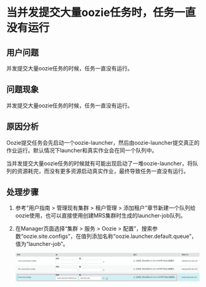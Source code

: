 # 当并发提交大量oozie任务时，任务一直没有运行<a name="mrs_03_0302"></a>

## 用户问题<a name="section7422205115512"></a>

并发提交大量oozie任务的时候，任务一直没有运行。

## 问题现象<a name="section7749157195512"></a>

并发提交大量oozie任务的时候，任务一直没有运行。

## 原因分析<a name="section893314412561"></a>

Oozie提交任务会先启动一个oozie-launcher，然后由oozie-launcher提交真正的作业运行。默认情况下launcher和真实作业会在同一个队列中。

当并发提交大量oozie任务的时候就有可能出现启动了一堆oozie-launcher，将队列的资源耗完，而没有更多资源启动真实作业，最终导致任务一直没有运行。

## 处理步骤<a name="section1637769105619"></a>

1.  参考“用户指南 \> 管理现有集群 \> 租户管理 \> 添加租户”章节新建一个队列给oozie使用，也可以直接使用创建MRS集群时生成的launcher-job队列。
2.  在Manager页面选择“集群  \> 服务 \> Oozie \> 配置”，搜索参数“oozie.site.configs”，在值列添加名称“oozie.launcher.default.queue”，值为“launcher-job”。

    ![](figures/zh-cn_image_0000001142484998.png)



